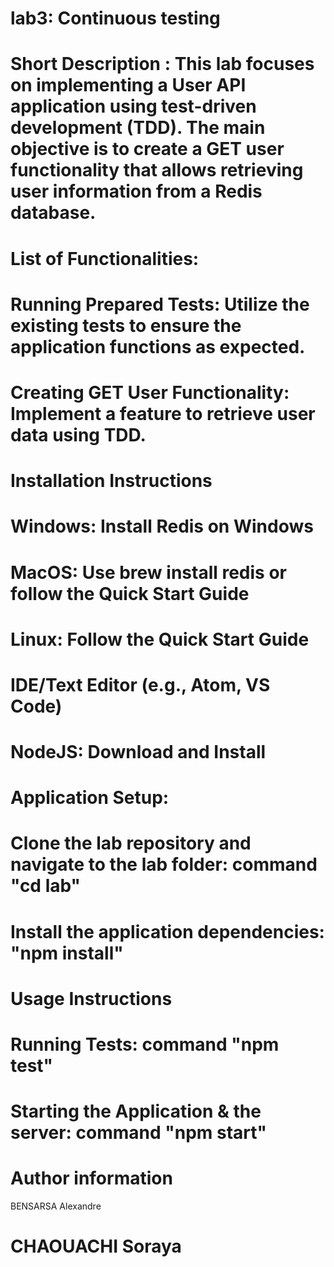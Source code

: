 
# lab3: Continuous testing 

# Short Description : This lab  focuses on implementing a User API application using test-driven development (TDD). The main objective is to create a GET user functionality that allows retrieving user information from a Redis database.

# List of Functionalities:
# Running Prepared Tests: Utilize the existing tests to ensure the application functions as expected.
# Creating GET User Functionality: Implement a feature to retrieve user data using TDD.


# Installation Instructions
# Windows: Install Redis on Windows
# MacOS: Use brew install redis or follow the Quick Start Guide
# Linux: Follow the Quick Start Guide
# IDE/Text Editor (e.g., Atom, VS Code)
# NodeJS: Download and Install
# Application Setup:
# Clone the lab repository and navigate to the lab folder: command "cd lab"
# Install the application dependencies: "npm install"


# Usage Instructions
# Running Tests: command "npm test"
# Starting the Application & the server: command "npm start"

# Author information 
BENSARSA Alexandre 
# CHAOUACHI Soraya


